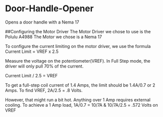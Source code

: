 # Door-Handle-Opener

Opens a door handle with a Nema 17

##Configuring the Motor Driver
The Motor Driver we chose to use is the Polulu A4988
The Motor we chose is a Nema 17

To configure the current limiting on the motor driver, we use the formula
Current Limit = VREF x 2.5

Measure the voltage on the potentiometer(VREF). In Full Step mode, the driver will
only pull 70% of the current.

Current Limit / 2.5 = VREF

To get a full-step coil current of 1.4 Amps, the limit should be 1.4A/0.7 or 2
Amps. To find VREF, 2A/2.5 = .8 Volts. 

However, that might run a bit hot. Anything over 1 Amp requires external
cooling. To achieve a 1 Amp load,
1A/0.7 = 10/7A & 10/7A/2.5 = .572 Volts on VREF
